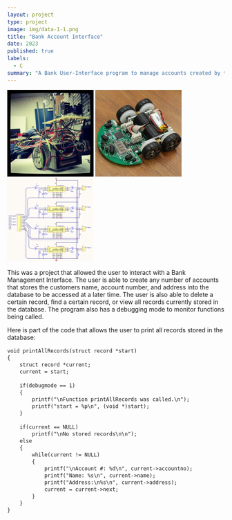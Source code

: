 ```yaml
---
layout: project
type: project
image: img/data-1-1.png
title: "Bank Account Interface"
date: 2023
published: true
labels:
  - C
summary: "A Bank User-Interface program to manage accounts created by the user that was made during my ICS-212 class."
---
```


<div class="text-center p-4">
  <img width="200px" src="../img/micromouse/micromouse-robot.png" class="img-thumbnail" >
  <img width="200px" src="../img/micromouse/micromouse-robot-2.jpg" class="img-thumbnail" >
  <img width="200px" src="../img/micromouse/micromouse-circuit.png" class="img-thumbnail" >
</div>

This was a project that allowed the user to interact with a Bank Management Interface. The user is able to create any number of accounts that stores the customers name, account number, and address into the database to be accessed at a later time. The user is also able to delete a certain record, find a certain record, or view all records currently stored in the database. The program also has a debugging mode to monitor functions being called.

Here is part of the code that allows the user to print all records stored in the database:

```
void printAllRecords(struct record *start)
{
    struct record *current;
    current = start;

    if(debugmode == 1)
    {
        printf("\nFunction printAllRecords was called.\n");
        printf("start = %p\n", (void *)start);
    }
 
    if(current == NULL)
        printf("\nNo stored records\n\n");
    else
    {
        while(current != NULL)
        {
            printf("\nAccount #: %d\n", current->accountno);
            printf("Name: %s\n", current->name);
            printf("Address:\n%s\n", current->address);
            current = current->next;
        }
    }
}
```

